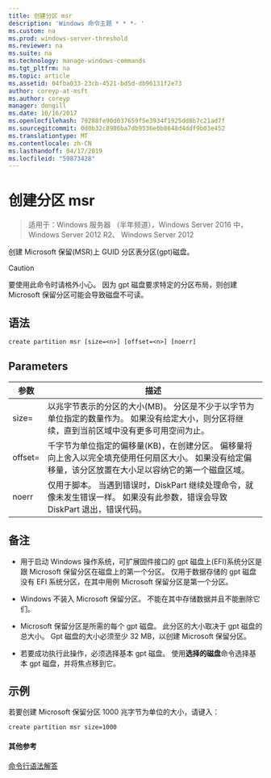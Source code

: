 ```yaml
---
title: 创建分区 msr
description: 'Windows 命令主题 * * *- '
ms.custom: na
ms.prod: windows-server-threshold
ms.reviewer: na
ms.suite: na
ms.technology: manage-windows-commands
ms.tgt_pltfrm: na
ms.topic: article
ms.assetid: 04fba033-23cb-4521-bd5d-db96131f2e73
author: coreyp-at-msft
ms.author: coreyp
manager: dongill
ms.date: 10/16/2017
ms.openlocfilehash: 79288fe90d037659f5e3934f1925dd8b7c21ad7f
ms.sourcegitcommit: 0d0b32c8986ba7db9536e0b8648d4ddf9b03e452
ms.translationtype: MT
ms.contentlocale: zh-CN
ms.lasthandoff: 04/17/2019
ms.locfileid: "59873428"
---
```

# <a name="create-partition-msr"></a>创建分区 msr

>适用于：Windows 服务器 （半年频道），Windows Server 2016 中，Windows Server 2012 R2、 Windows Server 2012

创建 Microsoft 保留\(MSR\)上 GUID 分区表分区\(gpt\)磁盘。  
  
> [!CAUTION]  
> 要使用此命令时请格外小心。 因为 gpt 磁盘要求特定的分区布局，则创建 Microsoft 保留分区可能会导致磁盘不可读。  
  
  
  
## <a name="syntax"></a>语法  
  
```  
create partition msr [size=<n>] [offset=<n>] [noerr]  
```  
  
## <a name="parameters"></a>Parameters  
  
|参数|描述|  
|-------|--------|  
|size\=<n>|以兆字节表示的分区的大小\(MB\)。 分区是不少于以字节为单位指定的数量作为<n>。 如果没有给定大小，则分区将继续，直到当前区域中没有更多可用空间为止。|  
|offset\=<n>|千字节为单位指定的偏移量\(KB\)，在创建分区。 偏移量将向上舍入以完全填充使用任何扇区大小。 如果没有给定偏移量，该分区放置在大小足以容纳它的第一个磁盘区域。|  
|noerr|仅用于脚本。 当遇到错误时，DiskPart 继续处理命令，就像未发生错误一样。 如果没有此参数，错误会导致 DiskPart 退出，错误代码。|  
  
## <a name="remarks"></a>备注  
  
-   用于启动 Windows 操作系统，可扩展固件接口的 gpt 磁盘上\(EFI\)系统分区是跟 Microsoft 保留分区在磁盘上的第一个分区。 仅用于数据存储的 gpt 磁盘没有 EFI 系统分区，在其中用例 Microsoft 保留分区是第一个分区。  
  
-   Windows 不装入 Microsoft 保留分区。 不能在其中存储数据并且不能删除它们。  
  
-   Microsoft 保留分区是所需的每个 gpt 磁盘。 此分区的大小取决于 gpt 磁盘的总大小。 Gpt 磁盘的大小必须至少 32 MB，以创建 Microsoft 保留分区。  
  
-   若要成功执行此操作，必须选择基本 gpt 磁盘。 使用**选择的磁盘**命令选择基本 gpt 磁盘，并将焦点移到它。  
  
## <a name="BKMK_examples"></a>示例  
若要创建 Microsoft 保留分区 1000 兆字节为单位的大小，请键入：  
  
```  
create partition msr size=1000  
```  
  
#### <a name="additional-references"></a>其他参考  
[命令行语法解答](command-line-syntax-key.md)  
  

  

